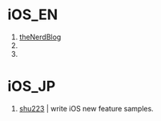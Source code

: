 # iOS_EN

1. [theNerdBlog](http://blog.bignerdranch.com)
2. []()
3. 

# iOS_JP

1. [shu223](https://github.com/shu223) | write iOS new feature samples.